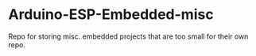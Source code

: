 # Arduino-ESP-Embedded-misc
Repo for storing misc. embedded projects that are too small for their own repo.
